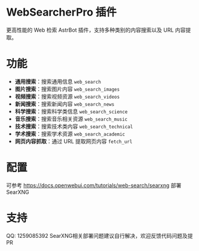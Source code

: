 # WebSearcherPro 插件

更高性能的 Web 检索 AstrBot 插件，支持多种类别的内容搜索以及 URL 内容提取。

# 功能

- **通用搜索**：搜索通用信息 `web_search`
- **图片搜索**：搜索图片内容 `web_search_images`
- **视频搜索**：搜索视频资源 `web_search_videos`
- **新闻搜索**：搜索新闻内容 `web_search_news`
- **科学搜索**：搜索科学类信息 `web_search_science`
- **音乐搜索**：搜索音乐相关资源 `web_search_music`
- **技术搜索**：搜索技术类内容 `web_search_technical`
- **学术搜索**：搜索学术资源 `web_search_academic`
- **网页内容抓取**：通过 URL 提取网页内容 `fetch_url`

# 配置

可参考 https://docs.openwebui.com/tutorials/web-search/searxng 部署SearXNG

# 支持

QQ: 1259085392
SearXNG相关部署问题建议自行解决，欢迎反馈代码问题及提PR